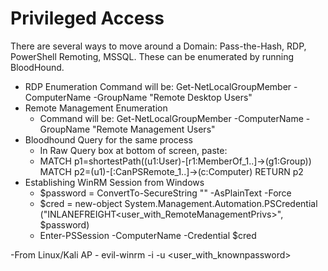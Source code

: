 # Privileged Access

There are several ways to move around a Domain: Pass-the-Hash, RDP, PowerShell Remoting, MSSQL. These can be enumerated by running BloodHound.

* RDP Enumeration Command will be: Get-NetLocalGroupMember -ComputerName -GroupName "Remote Desktop Users"
* Remote Management Enumeration
  * Command will be: Get-NetLocalGroupMember -ComputerName -GroupName "Remote Management Users"
* Bloodhound Query for the same process
  * In Raw Query box at bottom of screen, paste:
  * MATCH p1=shortestPath((u1:User)-\[r1:MemberOf_1..]->(g1:Group)) MATCH p2=(u1)-\[:CanPSRemote_1..]->(c:Computer) RETURN p2
* Establishing WinRM Session from Windows
  * $password = ConvertTo-SecureString "" -AsPlainText -Force
  * $cred = new-object System.Management.Automation.PSCredential ("INLANEFREIGHT\<user\_with\_RemoteManagementPrivs>", $password)
  * Enter-PSSession -ComputerName -Credential $cred

\-From Linux/Kali AP - evil-winrm -i -u \<user\_with\_knownpassword>
